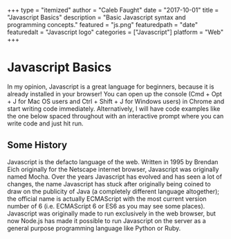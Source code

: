 +++
type = "itemized"
author = "Caleb Faught"
date = "2017-10-01"
title = "Javascript Basics"
description = "Basic Javascript syntax and programming concepts."
featured = "js.png"
featuredpath = "date"
featuredalt = "Javascript logo"
categories = ["Javascript"]
platform = "Web"
+++

# Javascript Basics
In my opinion, Javascript is a great language for beginners, because it is already installed in your browser! You can open up the console (Cmd + Opt + J for Mac OS users and Ctrl + Shift + J for Windows users) in Chrome and start writing code immediately. Alternatively, I will have code examples like the one below spaced throughout with an interactive prompt where you can write code and just hit run.

<script src="//repl.it/embed/MYtY/1.js"></script>

## Some History
Javascript is the defacto language of the web. Written in 1995 by Brendan Eich originally for the Netscape internet browser, Javascript was originally named Mocha. Over the years Javascript has evolved and has seen a lot of changes, the name Javascript has stuck after originally being coined to draw on the publicity of Java (a completely different language altogether); the official name is actually ECMAScript with the most current version number of 6 (i.e. ECMAScript 6 or ES6 as you may see some places). Javascript was originally made to run exclusively in the web browser, but now  Node.js has made it possible to run Javascript on the server as a general purpose programming language like Python or Ruby.
